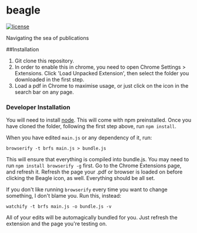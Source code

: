 beagle
======

[![license](http://img.shields.io/badge/license-MIT-red.svg?style=flat)](https://raw.githubusercontent.com/BeagleLab/beagle/master/LICENSE)

Navigating the sea of publications

##Installation

1. Git clone this repository.
2. In order to enable this in chrome, you need to open Chrome Settings > Extensions. Click 'Load Unpacked Extension', then select the folder you downloaded in the first step.
3. Load a pdf in Chrome to maximise usage, or just click on the icon in the search bar on any page.

### Developer Installation

You will need to install [node](http://nodejs.org/). This will come with npm preinstalled. Once you have cloned the folder, following the first step above, run `npm install`. 

When you have edited `main.js` or any dependency of it, run:

`browserify -t brfs main.js > bundle.js`

This will ensure that everything is compiled into bundle.js. You may need to run `npm install browserify -g` first. Go to the Chrome Extensions page, and refresh it. Refresh the page your .pdf or browser is loaded on before clicking the Beagle icon, as well. Everything should be all set.

If you don't like running `browserify` every time you want to change something, I don't blame you. Run this, instead:

`watchify -t brfs main.js -o bundle.js -v`

All of your edits will be automagically bundled for you. Just refresh the extension and the page you're testing on. 